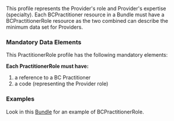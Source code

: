 This profile represents the Provider's role and Provider's expertise (specialty).  Each BCPractitioner resource in a Bundle must have a BCPractitionerRole resource as the two combined can describe the minimum data set for Providers.

### Mandatory Data Elements

This PractitionerRole profile has the following mandatory elements:

**Each PractitionerRole must have:**

1. a reference to a BC Practitioner
2. a code (representing the Provider role)

### Examples

Look in this [Bundle](Bundle-Example-AddPractitioner-Bundle.html) for an example of BCPractitionerRole.
